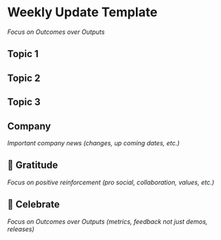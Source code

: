 # Weekly Update Template

*Focus on Outcomes over Outputs*

## Topic 1

## Topic 2

## Topic 3

## Company

*Important company news (changes, up coming dates, etc.)*

## 🙏 Gratitude

*Focus on positive reinforcement (pro social, collaboration, values, etc.)*

## 🎉 Celebrate

*Focus on Outcomes over Outputs (metrics, feedback not just demos, releases)*

